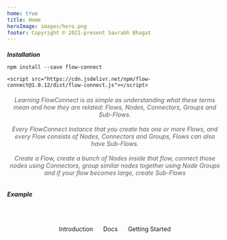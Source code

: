 ```yaml
---
home: true
title: Home
heroImage: images/hero.png
footer: Copyright © 2021-present Saurabh Bhagat
---
```


<ClientOnly>
  <HomeExample />
</ClientOnly>

<QuickStart/>

<div class="quick-start-step">
<h5>Installation</h5>
<CodeGroup>
  <CodeGroupItem title="NPM">

```bash:no-line-numbers
npm install --save flow-connect
```

  </CodeGroupItem>

  <CodeGroupItem title="CDN">

```js:no-line-numbers
<script src="https://cdn.jsdelivr.net/npm/flow-connect@1.0.12/dist/flow-connect.js"></script>
```

  </CodeGroupItem>
</CodeGroup>
</div>
<div class="quick-start-desc">
  <h6>Learning FlowConnect is as simple as understanding what these terms mean and how they are related: Flows, Nodes, Connectors, Groups and Sub-Flows.<br/><br/>
  Every FlowConnect instance that you create has one or more Flows, and every Flow consists of Nodes, Connectors and Groups, Flows can also have Sub-Flows.<br/><br/>
  Create a <span class="colored-emphasis">Flow</span>, create a bunch of <span class="colored-emphasis">Nodes</span> inside that flow, connect those nodes using <span class="colored-emphasis">Connectors</span>, group similar nodes together using Node <span class="colored-emphasis">Groups</span> and if your flow becomes large, create <span class="colored-emphasis">Sub-Flows</span></h6>
</div>
<div class="quick-start-step quick-start-example">
<h5>Example</h5>

<LiveExample snippet="quick-start">
<template v-slot:name>quick-start.js</template>
<template v-slot:run="props"><LiveRunBasic :play="props.play" /></template>
<template v-slot:code>
<div class="code-block">

@[code](snippets/quick-start.js)

</div>
</template>
</LiveExample>

</div>

<div class="action-buttons">
  <ActionButton to="/guide/" primary>Introduction</ActionButton>
  <ActionButton to="/reference/api/classes/flow-connect" secondary>Docs</ActionButton>
  <ActionButton to="/guide/get-started" primary>Getting Started</ActionButton>
</div>

<Features>
<template v-slot:feature-code-1>
<div class="code-block">

@[code](snippets/custom-example.js)

</div>
</template>
<template v-slot:feature-code-2>
<div class="code-block">

@[code](snippets/event-example.js)

</div>
</template>
<template v-slot:feature-code-3>
<div class="code-block">

@[code](snippets/reactive-example.js)

</div>
</template>
<template v-slot:feature-code-4>
<div class="code-block">

@[code](snippets/executable-example.js)

</div>
</template>
</Features>

<style>
.home .features {
  border-top: unset;
}
.action-buttons {
  margin: auto;
  text-align: center;
  margin-top: 4rem !important;
  display: flex;
  justify-content: center;
  align-items: center;
  flex-wrap: wrap;
  gap: 1.5rem;
}
.footer {
  text-align: left !important;
}
.quick-start-step {
  margin: auto;
  max-width: 80vw;
}
.quick-start-step h5 {
  margin-bottom: 0;
}

.quick-start-example h5 {
  margin-bottom: .85rem;
}
.quick-start-example .live-example {
  position: relative;
  height: 60vh;
}
.quick-start-desc {
  text-align: center;
  color: var(--c-text);
  opacity: .7;
  max-width: 70vw;
  margin: auto;
  margin-bottom: 0;
}

@media (max-width: 419px) {
  .quick-start-step {
    max-width: 100vw;
  }
  .quick-start-example .live-example {
    margin-left: -1.5rem;
    margin-right: -1.5rem;
  }
  .quick-start-desc {
    max-width: 100vw;
  }
}
@media (max-width: 700px) {
  .quick-start-step {
    max-width: 90vw;
  }
  .quick-start-desc {
    max-width: 90vw;
  }
}
</style>
